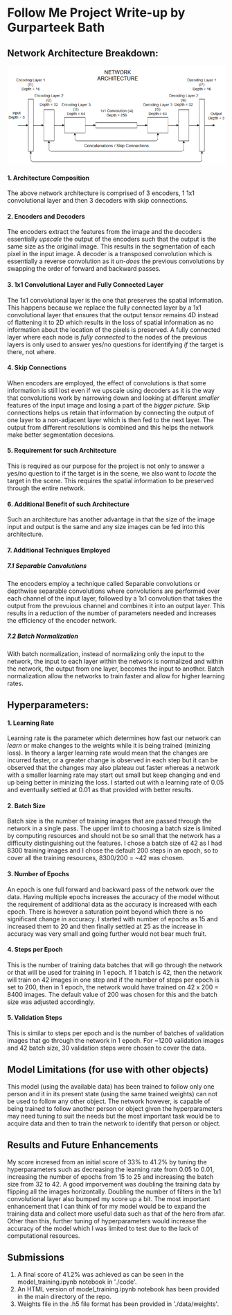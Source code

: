 # Follow Me Project Write-up by Gurparteek Bath

## Network Architecture Breakdown:

<img src="./misc_imgs/architecture.png"/>

#### 1. Architecture Composition
The above network architecture is comprised of 3 encoders, 1 1x1 convolutional layer and then 3 decoders with skip connections.

#### 2. Encoders and Decoders
The encoders extract the features from the image and the decoders essentially *upscale* the output of the encoders such that the output is the same size as the original image. This results in the segmentation of each pixel in the input image.
A decoder is a transposed convolution which is essentially a reverse convolution as it *un-does* the previous convolutions by swapping the order of forward and backward passes.

#### 3. 1x1 Convolutional Layer and Fully Connected Layer
The 1x1 convolutional layer is the one that preserves the spatial information. This happens because we replace the fully connected layer by a 1x1 convolutional layer that ensures that the output tensor remains 4D instead of flattening it to 2D which results in the loss of spatial information as no information about the location of the pixels is preserved.
A fully connected layer where each node is *fully connected* to the nodes of the previous layers is only used to answer yes/no questions for identifying *if* the target is there, not where.

#### 4. Skip Connections
When encoders are employed, the effect of convolutions is that some information is still lost even if we upscale using decoders as it is the way that convolutions work by narrowing down and looking at different *smaller* features of the input image and losing a part of the *bigger picture*. Skip connections helps us retain that information by connecting the output of one layer to a non-adjacent layer which is then fed to the next layer. The output from different resolutions is combined and this helps the network make better segmentation decesions.

#### 5. Requirement for such Architecture
This is required as our purpose for the project is not only to answer a yes/no question to if the target is in the scene, we also want to *locate* the target in the scene. This requires the spatial information to be preserved through the entire network.

#### 6. Additional Benefit of such Architecture
Such an architecture has another advantage in that the size of the image input and output is the same and any size images can be fed into this architecture.

#### 7. Additional Techniques Employed
##### 7.1 Separable Convolutions
The encoders employ a technique called Separable convolutions or depthwise separable convolutions where convolutions are performed over each channel of the input layer, followed by a 1x1 convolution that takes the output from the prevuious channel and combines it into an output layer.
This results in a reduction of the number of parameters needed and increases the efficiency of the encoder network.
##### 7.2 Batch Normalization
With batch normalization, instead of normalizing only the input to the network, the input to each layer within the network is normalized and within the network, the output from one layer, becomes the input to another.
Batch normalization allow the networks to train faster and allow for higher learning rates.

## Hyperparameters:

#### 1. Learning Rate
Learning rate is the parameter which determines how fast our network can *learn* or make changes to the weights while it is being trained (minizing loss). In theory a larger learning rate would mean that the changes are incurred faster, or a greater change is observed in each step but it can be observed that the changes may also plateau out faster whereas a network with a smaller learning rate may start out small but keep changing and end up being better in minizing the loss.
I started out with a learning rate of 0.05 and eventually settled at 0.01 as that provided with better results.

#### 2. Batch Size
Batch size is the number of training images that are passed through the network in a single pass. The upper limit to choosing a batch size is limited by computing resources and should not be so small that the network has a difficulty distinguishing out the features.
I chose a batch size of 42 as I had 8300 training images and I chose the default 200 steps in an epoch, so to cover all the training resources, 8300/200 = ~42 was chosen.

#### 3. Number of Epochs
An epoch is one full forward and backward pass of the network over the data. Having multiple epochs increases the accuracy of the model without the requirement of additional data as the accuracy is increased with each epoch. There is however a saturation point beyond which there is no significant change in accuracy.
I started with number of epochs as 15 and increased them to 20 and then finally settled at 25 as the increase in accuracy was very small and going further would not bear much fruit.

#### 4. Steps per Epoch
This is the number of training data batches that will go through the network or that will be used for training in 1 epoch. If 1 batch is 42, then the network will train on 42 images in one step and if the number of steps per epoch is set to 200, then in 1 epoch, the network would have trained on 42 x 200 = 8400 images.
The default value of 200 was chosen for this and the batch size was adjusted accordingly.

#### 5. Validation Steps
This is similar to steps per epoch and is the number of batches of validation images that go through the network in 1 epoch.
For ~1200 validation images and 42 batch size, 30 validation steps were chosen to cover the data.

## Model Limitations (for use with other objects)
This model (using the available data) has been trained to follow only one person and it in its present state (using the same trained weights) can not be used to follow any other object. The network however, is capable of being trained to follow another person or object given the hyperparameters may need tuning to suit the needs but the most important task would be to acquire data and then to train the network to identify that person or object.

## Results and Future Enhancements
My score incresed from an initial score of 33% to 41.2% by tuning the hyperparameters such as decreasing the learning rate from 0.05 to 0.01, increasing the number of epochs from 15 to 25 and increasing the batch size from 32 to 42. A good imporvement was doubling the training data by flipping all the images horizontally. Doubling the number of filters in the 1x1 convolutional layer also bumped my score up a bit.
The most important enhancement that I can think of for my model would be to expand the training data and collect more useful data such as that of the hero from afar. Other than this, further tuning of hyperparameters would increase the accuracy of the model which I was limited to test due to the lack of computational resources.

## Submissions
1. A final score of 41.2% was achieved as can be seen in the model_training.ipynb notebook in './code'.
2. An HTML version of model_training.ipynb notebook has been provided in the main directory of the repo.
3. Weights file in the .h5 file format has been provided in './data/weights'.
